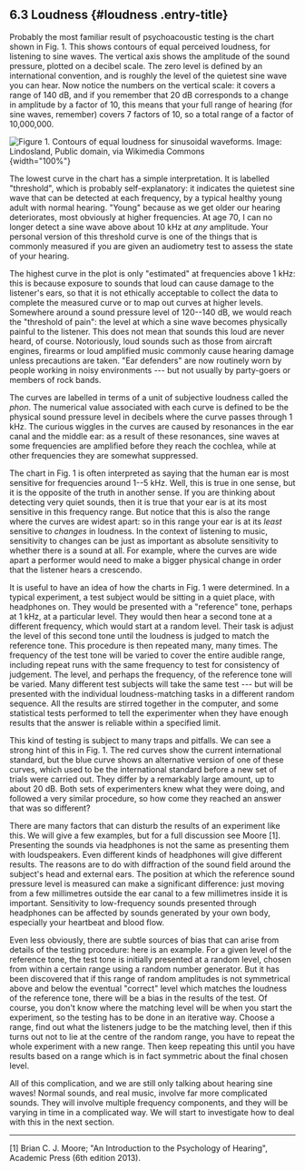 ## 6.3 Loudness {#loudness .entry-title}



Probably the most familiar result of psychoacoustic testing is the chart
shown in Fig. 1. This shows contours of equal perceived loudness, for
listening to sine waves. The vertical axis shows the amplitude of the
sound pressure, plotted on a decibel scale. The zero level is defined by
an international convention, and is roughly the level of the quietest
sine wave you can hear. Now notice the numbers on the vertical scale: it
covers a range of 140 dB, and if you remember that 20 dB corresponds to
a change in amplitude by a factor of 10, this means that your full range
of hearing (for sine waves, remember) covers 7 factors of 10, so a total
range of a factor of 10,000,000.

![Figure 1. Contours of equal loudness for sinusoidal waveforms. Image:
Lindosland, Public domain, via Wikimedia
Commons](uploads/2021/02/Loudness_contours-3.jpg){width="100%"}

The lowest curve in the chart has a simple interpretation. It is
labelled "threshold", which is probably self-explanatory: it indicates
the quietest sine wave that can be detected at each frequency, by a
typical healthy young adult with normal hearing. "Young" because as we
get older our hearing deteriorates, most obviously at higher
frequencies. At age 70, I can no longer detect a sine wave above about
10 kHz at *any* amplitude. Your personal version of this threshold curve
is one of the things that is commonly measured if you are given an
audiometry test to assess the state of your hearing.

The highest curve in the plot is only "estimated" at frequencies above 1
kHz: this is because exposure to sounds that loud can cause damage to
the listener's ears, so that it is not ethically acceptable to collect
the data to complete the measured curve or to map out curves at higher
levels. Somewhere around a sound pressure level of 120--140 dB, we would
reach the "threshold of pain": the level at which a sine wave becomes
physically painful to the listener. This does not mean that sounds this
loud are never heard, of course. Notoriously, loud sounds such as those
from aircraft engines, firearms or loud amplified music commonly cause
hearing damage unless precautions are taken. "Ear defenders" are now
routinely worn by people working in noisy environments --- but not
usually by party-goers or members of rock bands.

The curves are labelled in terms of a unit of subjective loudness called
the *phon*. The numerical value associated with each curve is defined to
be the physical sound pressure level in decibels where the curve passes
through 1 kHz. The curious wiggles in the curves are caused by
resonances in the ear canal and the middle ear: as a result of these
resonances, sine waves at some frequencies are amplified before they
reach the cochlea, while at other frequencies they are somewhat
suppressed.

The chart in Fig. 1 is often interpreted as saying that the human ear is
most sensitive for frequencies around 1--5 kHz. Well, this is true in
one sense, but it is the opposite of the truth in another sense. If you
are thinking about detecting very quiet sounds, then it is true that
your ear is at its most sensitive in this frequency range. But notice
that this is also the range where the curves are widest apart: so in
this range your ear is at its *least* sensitive to *changes* in
loudness. In the context of listening to music, sensitivity to changes
can be just as important as absolute sensitivity to whether there is a
sound at all. For example, where the curves are wide apart a performer
would need to make a bigger physical change in order that the listener
hears a crescendo.

It is useful to have an idea of how the charts in Fig. 1 were
determined. In a typical experiment, a test subject would be sitting in
a quiet place, with headphones on. They would be presented with a
"reference" tone, perhaps at 1 kHz, at a particular level. They would
then hear a second tone at a different frequency, which would start at a
random level. Their task is adjust the level of this second tone until
the loudness is judged to match the reference tone. This procedure is
then repeated many, many times. The frequency of the test tone will be
varied to cover the entire audible range, including repeat runs with the
same frequency to test for consistency of judgement. The level, and
perhaps the frequency, of the reference tone will be varied. Many
different test subjects will take the same test --- but will be
presented with the individual loudness-matching tasks in a different
random sequence. All the results are stirred together in the computer,
and some statistical tests performed to tell the experimenter when they
have enough results that the answer is reliable within a specified
limit.

This kind of testing is subject to many traps and pitfalls. We can see a
strong hint of this in Fig. 1. The red curves show the current
international standard, but the blue curve shows an alternative version
of one of these curves, which used to be the international standard
before a new set of trials were carried out. They differ by a remarkably
large amount, up to about 20 dB. Both sets of experimenters knew what
they were doing, and followed a very similar procedure, so how come they
reached an answer that was so different?

There are many factors that can disturb the results of an experiment
like this. We will give a few examples, but for a full discussion see
Moore \[1\]. Presenting the sounds via headphones is not the same as
presenting them with loudspeakers. Even different kinds of headphones
will give different results. The reasons are to do with diffraction of
the sound field around the subject's head and external ears. The
position at which the reference sound pressure level is measured can
make a significant difference: just moving from a few millimetres
outside the ear canal to a few millimetres inside it is important.
Sensitivity to low-frequency sounds presented through headphones can be
affected by sounds generated by your own body, especially your heartbeat
and blood flow.

Even less obviously, there are subtle sources of bias that can arise
from details of the testing procedure: here is an example. For a given
level of the reference tone, the test tone is initially presented at a
random level, chosen from within a certain range using a random number
generator. But it has been discovered that if this range of random
amplitudes is not symmetrical above and below the eventual "correct"
level which matches the loudness of the reference tone, there will be a
bias in the results of the test. Of course, you don't know where the
matching level will be when you start the experiment, so the testing has
to be done in an iterative way. Choose a range, find out what the
listeners judge to be the matching level, then if this turns out not to
lie at the centre of the random range, you have to repeat the whole
experiment with a new range. Then keep repeating this until you have
results based on a range which is in fact symmetric about the final
chosen level.

All of this complication, and we are still only talking about hearing
sine waves! Normal sounds, and real music, involve far more complicated
sounds. They will involve multiple frequency components, and they will
be varying in time in a complicated way. We will start to investigate
how to deal with this in the next section.



------------------------------------------------------------------------

\[1\] Brian C. J. Moore; "An Introduction to the Psychology of Hearing",
Academic Press (6th edition 2013).
